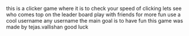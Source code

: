 this is a clicker game where it is to check your speed of clicking 
lets see who comes top on the leader board 
play with friends for more fun 
use a cool username any username
the main goal is to have fun
this game was made by tejas.vallishan
good luck
